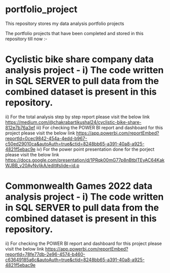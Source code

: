 # portfolio_project
This repository stores my data analysis portfolio projects

The portfolio projects that have been completed and stored in this repository till now :-
# Cyclistic bike share company data analysis project - i) The code written in SQL SERVER to pull data from the combined dataset is present in this repository.
ii) For the total analysis step by step report please visit the below link
https://medium.com/@chakrabartikushal24/cyclistic-bike-share-812e7b76a3ef
iii) For checking the POWER BI report and dashboard for this project please visit the below link
https://app.powerbi.com/reportEmbed?reportId=0cec9842-454a-4edd-b967-c50ed29010ca&autoAuth=true&ctid=8248bb65-a391-40a8-a925-4821f5ebac9e
iv) For the power point presentation done for the porject please visit the below link
https://docs.google.com/presentation/d/1PRqk00mG77p8nBtblTEyAC64KakWJBB_y20AyNvIjkA/edit#slide=id.p
# Commonwealth Games 2022 data analysis project - i) The code written in SQL SERVER to pull data from the combined dataset is present in this repository.
ii) For checking the POWER BI report and dashboard for this project please visit the below link
https://app.powerbi.com/reportEmbed?reportId=78fe77db-2e96-4574-b460-c63649185a6c&autoAuth=true&ctid=8248bb65-a391-40a8-a925-4821f5ebac9e
